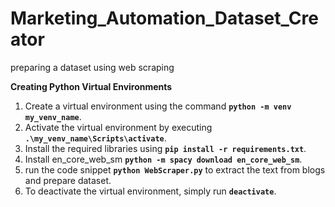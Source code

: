 # Marketing_Automation_Dataset_Creator

preparing a dataset using web scraping

**Creating Python Virtual Environments**

1. Create a virtual environment using the command **`python -m venv my_venv_name`**.
2. Activate the virtual environment by executing **`.\my_venv_name\Scripts\activate`**.
3. Install the required libraries using **`pip install -r requirements.txt`**.
4. Install en_core_web_sm **`python -m spacy download en_core_web_sm`**.
5. run the code snippet **`python WebScraper.py`** to extract the text from blogs and prepare dataset.
6. To deactivate the virtual environment, simply run **`deactivate`**.
